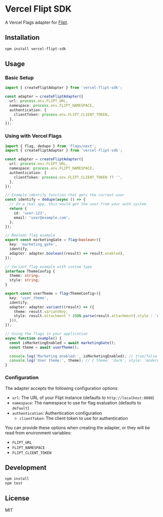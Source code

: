 # Vercel Flipt SDK

A Vercel Flags adapter for [Flipt](https://flipt.io).

## Installation

```bash
npm install vercel-flipt-sdk
```

## Usage

### Basic Setup

```typescript
import { createFliptAdapter } from 'vercel-flipt-sdk';

const adapter = createFliptAdapter({
  url: process.env.FLIPT_URL,
  namespace: process.env.FLIPT_NAMESPACE,
  authentication: {
    clientToken: process.env.FLIPT_CLIENT_TOKEN,
  },
});
```

### Using with Vercel Flags

```typescript
import { flag, dedupe } from 'flags/next';
import { createFliptAdapter } from 'vercel-flipt-sdk';

const adapter = createFliptAdapter({
  url: process.env.FLIPT_URL,
  namespace: process.env.FLIPT_NAMESPACE,
  authentication: {
    clientToken: process.env.FLIPT_CLIENT_TOKEN ?? '',
  },
});

// Example identify function that gets the current user
const identify = dedupe(async () => {
  // In a real app, this would get the user from your auth system
  return {
    id: 'user-123',
    email: 'user@example.com',
  };
});

// Boolean flag example
export const marketingGate = flag<boolean>({
  key: 'marketing_gate',
  identify,
  adapter: adapter.boolean((result) => result.enabled),
});

// Variant flag example with custom type
interface ThemeConfig {
  theme: string;
  style: string;
}

export const userTheme = flag<ThemeConfig>({
  key: 'user_theme',
  identify,
  adapter: adapter.variant((result) => ({
    theme: result.variantKey,
    style: result.attachment ? JSON.parse(result.attachment).style : 'default',
  })),
});

// Using the flags in your application
async function example() {
  const isMarketingEnabled = await marketingGate();
  const theme = await userTheme();

  console.log('Marketing enabled:', isMarketingEnabled); // true/false
  console.log('User theme:', theme); // { theme: 'dark', style: 'modern' }
}
```

### Configuration

The adapter accepts the following configuration options:

- `url`: The URL of your Flipt instance (defaults to `http://localhost:8080`)
- `namespace`: The namespace to use for flag evaluation (defaults to `default`)
- `authentication`: Authentication configuration
  - `clientToken`: The client token to use for authentication

You can provide these options when creating the adapter, or they will be read from environment variables:

- `FLIPT_URL`
- `FLIPT_NAMESPACE`
- `FLIPT_CLIENT_TOKEN`

## Development

```bash
npm install
npm test
```

## License

MIT
